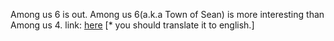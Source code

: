 Among us 6 is out. Among us 6(a.k.a Town of Sean) is more interesting than Among us 4.
link: [here](https://zerosquare.me/2dtgame/69216) [* you should translate it to english.]
